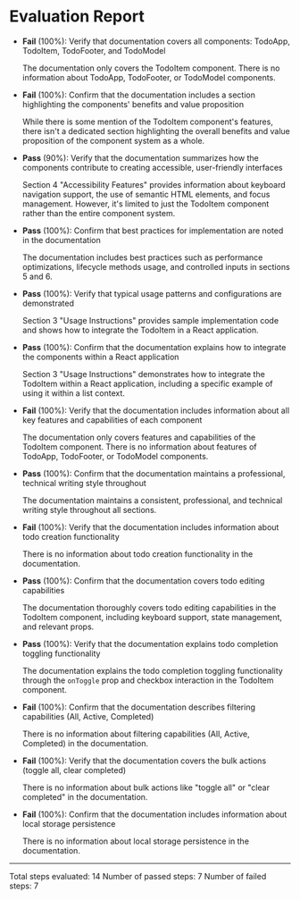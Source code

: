 # Evaluation Report

- **Fail** (100%): Verify that documentation covers all components: TodoApp, TodoItem, TodoFooter, and TodoModel
  
  The documentation only covers the TodoItem component. There is no information about TodoApp, TodoFooter, or TodoModel components.

- **Fail** (100%): Confirm that the documentation includes a section highlighting the components' benefits and value proposition
  
  While there is some mention of the TodoItem component's features, there isn't a dedicated section highlighting the overall benefits and value proposition of the component system as a whole.

- **Pass** (90%): Verify that the documentation summarizes how the components contribute to creating accessible, user-friendly interfaces
  
  Section 4 "Accessibility Features" provides information about keyboard navigation support, the use of semantic HTML elements, and focus management. However, it's limited to just the TodoItem component rather than the entire component system.

- **Pass** (100%): Confirm that best practices for implementation are noted in the documentation
  
  The documentation includes best practices such as performance optimizations, lifecycle methods usage, and controlled inputs in sections 5 and 6.

- **Pass** (100%): Verify that typical usage patterns and configurations are demonstrated
  
  Section 3 "Usage Instructions" provides sample implementation code and shows how to integrate the TodoItem in a React application.

- **Pass** (100%): Confirm that the documentation explains how to integrate the components within a React application
  
  Section 3 "Usage Instructions" demonstrates how to integrate the TodoItem within a React application, including a specific example of using it within a list context.

- **Fail** (100%): Verify that the documentation includes information about all key features and capabilities of each component
  
  The documentation only covers features and capabilities of the TodoItem component. There is no information about features of TodoApp, TodoFooter, or TodoModel components.

- **Pass** (100%): Confirm that the documentation maintains a professional, technical writing style throughout
  
  The documentation maintains a consistent, professional, and technical writing style throughout all sections.

- **Fail** (100%): Verify that the documentation includes information about todo creation functionality
  
  There is no information about todo creation functionality in the documentation.

- **Pass** (100%): Confirm that the documentation covers todo editing capabilities
  
  The documentation thoroughly covers todo editing capabilities in the TodoItem component, including keyboard support, state management, and relevant props.

- **Pass** (100%): Verify that the documentation explains todo completion toggling functionality
  
  The documentation explains the todo completion toggling functionality through the `onToggle` prop and checkbox interaction in the TodoItem component.

- **Fail** (100%): Confirm that the documentation describes filtering capabilities (All, Active, Completed)
  
  There is no information about filtering capabilities (All, Active, Completed) in the documentation.

- **Fail** (100%): Verify that the documentation covers the bulk actions (toggle all, clear completed)
  
  There is no information about bulk actions like "toggle all" or "clear completed" in the documentation.

- **Fail** (100%): Confirm that the documentation includes information about local storage persistence
  
  There is no information about local storage persistence in the documentation.

---

Total steps evaluated: 14
Number of passed steps: 7
Number of failed steps: 7